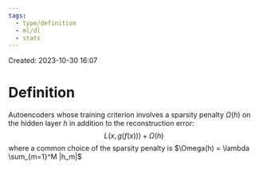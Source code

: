 ```yaml
---
tags:
  - type/definition
  - ml/dl
  - stats
---
```

Created: 2023-10-30 16:07
# Definition

Autoencoders whose training criterion involves a sparsity penalty $\Omega(h)$ on the hidden layer $h$ in addition to the reconstruction error:
$$
L(x, g(f(x))) + \Omega(h)
$$
where a common choice of the sparsity penalty is $\Omega(h) = \lambda \sum_{m=1}^M |h_m|$ 